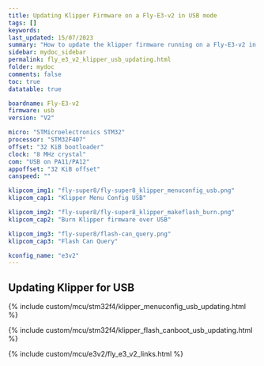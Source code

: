 ```yaml
---
title: Updating Klipper Firmware on a Fly-E3-v2 in USB mode
tags: []
keywords: 
last_updated: 15/07/2023
summary: "How to update the klipper firmware running on a Fly-E3-v2 in USB mode"
sidebar: mydoc_sidebar
permalink: fly_e3_v2_klipper_usb_updating.html
folder: mydoc
comments: false
toc: true
datatable: true

boardname: Fly-E3-v2
firmware: usb
version: "V2"

micro: "STMicroelectronics STM32"
processor: "STM32F407"
offset: "32 KiB bootloader"
clock: "8 MHz crystal"
com: "USB on PA11/PA12"
appoffset: "32 KiB offset"
canspeed: ""

klipcom_img1: "fly-super8/fly-super8_klipper_menuconfig_usb.png"
klipcom_cap1: "Klipper Menu Config USB"

klipcom_img2: "fly-super8/fly-super8_klipper_makeflash_burn.png"
klipcom_cap2: "Burn Klipper firmware over USB"

klipcom_img3: "fly-super8/flash-can_query.png"
klipcom_cap3: "Flash Can Query"

kconfig_name: "e3v2"
---
```


## Updating Klipper for USB

{% include custom/mcu/stm32f4/klipper_menuconfig_usb_updating.html %}

{% include custom/mcu/stm32f4/klipper_flash_canboot_usb_updating.html %}

{% include custom/mcu/e3v2/fly_e3_v2_links.html %}